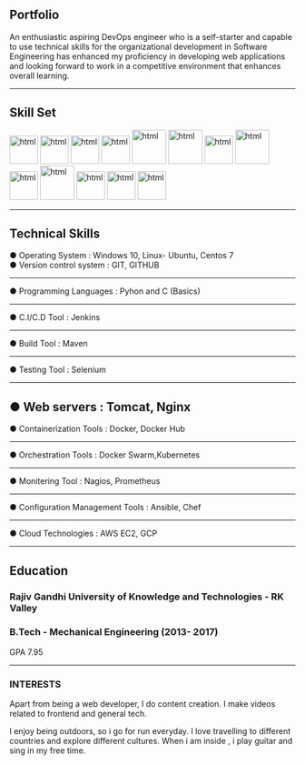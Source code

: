 ## Portfolio

An enthusiastic aspiring DevOps engineer who is a self-starter and capable to use technical skills for the organizational development in Software Engineering has enhanced my proficiency in developing web applications and looking forward to work in a competitive environment that enhances overall learning.

---

## Skill Set

<p align='left'>
  <img src="https://upload.wikimedia.org/wikipedia/commons/thumb/3/35/Tux.svg/1200px-Tux.svg.png" alt="html" width="50" height="50">
   <img src="https://git-scm.com/images/logos/downloads/Git-Icon-1788C.png" alt="html" width="50" height="50">
   <img src="https://upload.wikimedia.org/wikipedia/commons/thumb/5/52/Apache_Maven_logo.svg/2560px-Apache_Maven_logo.svg.png" alt="html" width="50" height="50">
   <img src="https://user-images.githubusercontent.com/7955995/29498304-ee71d418-85c6-11e7-9f95-e87a4439ed3c.png" alt="html" width="50" height="50">
   <img src="https://www.logolynx.com/images/logolynx/s_59/59c885c20205e66a44aa9b812defd201.jpeg" alt="html" width="60" height="60">
   <img src="https://logowik.com/content/uploads/images/jenkins8460.jpg" alt="html" width="60" height="60">
   <img src="https://logos-world.net/wp-content/uploads/2021/02/Docker-Symbol.png" alt="html" width="50" height="50">
   <img src="https://www.vectorlogo.zone/logos/kubernetes/kubernetes-ar21.png" alt="html" width="60" height="60">
  <img src="https://upload.wikimedia.org/wikipedia/commons/thumb/2/24/Ansible_logo.svg/1664px-Ansible_logo.svg.png" alt="html" width="50" height="50">
  <img src="https://www.vectorlogo.zone/logos/terraformio/terraformio-ar21.png" alt="html" width="60" height="60">
  <img src="https://www.nagios.org/wp-content/uploads/2015/06/Nagios-Logo.jpg" alt="html" width="50" height="50">
  <img src="https://www.vectorlogo.zone/logos/prometheusio/prometheusio-ar21.png" alt="html" width="50" height="50">
  <img src="https://upload.wikimedia.org/wikipedia/commons/thumb/9/93/Amazon_Web_Services_Logo.svg/1200px-Amazon_Web_Services_Logo.svg.png" alt="html" width="50" height="50">
  
</p>

---

## Technical Skills

●	Operating System                 		:    Windows 10, Linux- Ubuntu, Centos 7<br>
●	Version control system        		  :    GIT, GITHUB

---
●	Programming Languages   	         	:    Pyhon and C (Basics)

---
●	C.I/C.D Tool 			        	       	:    Jenkins

---
●	Build Tool                       		:    Maven

---
●	Testing Tool           		          :    Selenium

---
●	Web servers 			                	:    Tomcat, Nginx
---
●	Containerization Tools 		          :    Docker, Docker Hub

---
●	Orchestration Tools 		            :    Docker Swarm,Kubernetes

---
●	Monitering Tool   		            	:    Nagios, Prometheus

---
●	Configuration Management Tools     	:    Ansible, Chef

---
●	Cloud Technologies		            	:    AWS EC2, GCP

---

## Education
### **Rajiv Gandhi University of Knowledge and Technologies - RK Valley**
### B.Tech - Mechanical Engineering (2013- 2017)
GPA 7.95

---

### INTERESTS
Apart from being a web developer, I do content creation. I make videos related to frontend and general tech.

I enjoy being outdoors, so i go for run everyday. I love travelling to different countries and explore different cultures. When i am inside , i play guitar and sing in my free time.
